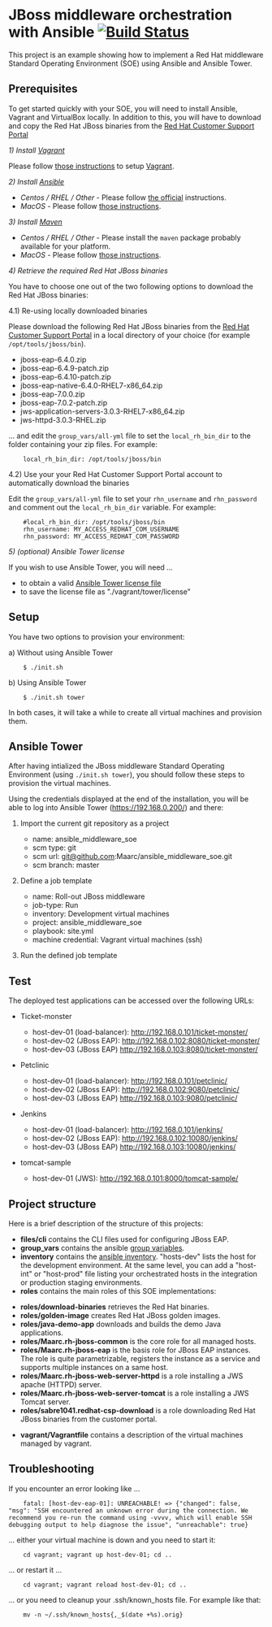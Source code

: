 JBoss middleware orchestration with Ansible [![Build Status](https://travis-ci.org/Maarc/ansible_middleware_soe.svg?branch=master)](https://travis-ci.org/Maarc/ansible_middleware_soe)
===========================================

This project is an example showing how to implement a Red Hat middleware Standard Operating Environment (SOE) using Ansible and Ansible Tower.

Prerequisites
-------------

To get started quickly with your SOE, you will need to install Ansible, Vagrant and VirtualBox locally. In addition to this, you will have to download and copy the Red Hat JBoss binaries from the [Red Hat Customer Support Portal](https://www.redhat.com/wapps/sso/login.html?redirect=https%3A%2F%2Faccess.redhat.com%2Fjbossnetwork%2Frestricted%2FlistSoftware.html)

*1) Install [Vagrant](https://www.vagrantup.com/)*

Please follow [those instructions](https://www.vagrantup.com/docs/installation/) to setup [Vagrant](https://www.vagrantup.com/).

*2) Install [Ansible](https://www.ansible.com/)*

* *Centos / RHEL / Other* - Please follow [the official](https://docs.ansible.com/ansible/intro_installation.html) instructions.
* *MacOS* - Please follow [those instructions](https://valdhaus.co/writings/ansible-mac-osx/).

*3) Install [Maven](https://maven.apache.org/)*

* *Centos / RHEL / Other* - Please install the `maven` package probably available for your platform.
* *MacOS* - Please follow [those instructions](https://maven.apache.org/install.html).

*4) Retrieve the required Red Hat JBoss binaries*

You have to choose one out of the two following options to download the Red Hat JBoss binaries:

4.1) Re-using locally downloaded binaries

Please download the following Red Hat JBoss binaries from the [Red Hat Customer Support Portal](https://www.redhat.com/wapps/sso/login.html?redirect=https%3A%2F%2Faccess.redhat.com%2Fjbossnetwork%2Frestricted%2FlistSoftware.html) in a local directory of your choice (for example `/opt/tools/jboss/bin`).

* jboss-eap-6.4.0.zip
* jboss-eap-6.4.9-patch.zip
* jboss-eap-6.4.10-patch.zip
* jboss-eap-native-6.4.0-RHEL7-x86_64.zip
* jboss-eap-7.0.0.zip
* jboss-eap-7.0.2-patch.zip
* jws-application-servers-3.0.3-RHEL7-x86_64.zip
* jws-httpd-3.0.3-RHEL.zip

... and edit the `group_vars/all-yml` file to set the `local_rh_bin_dir` to the folder containing your zip files. For example:

		local_rh_bin_dir: /opt/tools/jboss/bin


4.2) Use your your Red Hat Customer Support Portal account to automatically download the binaries

Edit the `group_vars/all-yml` file to set your `rhn_username` and `rhn_password` and comment out the `local_rh_bin_dir` variable. For example:

		#local_rh_bin_dir: /opt/tools/jboss/bin
		rhn_username: MY_ACCESS_REDHAT_COM_USERNAME
		rhn_password: MY_ACCESS_REDHAT_COM_PASSWORD


*5) (optional) Ansible Tower license*

If you wish to use Ansible Tower, you will need ...

* to obtain a valid [Ansible Tower license file](https://www.ansible.com/license)
* to save the license file as "./vagrant/tower/license"


Setup
-----

You have two options to provision your environment:

a) Without using Ansible Tower

		$ ./init.sh

b) Using Ansible Tower

		$ ./init.sh tower

In both cases, it will take a while to create all virtual machines and provision them.


Ansible Tower
-------------

After having intialized the JBoss middleware Standard Operating Environment (using  `./init.sh tower`), you should follow these steps to provision the virtual machines.

Using the credentials displayed at the end of the installation, you will be able to log into Ansible Tower (https://192.168.0.200/) and there:

1. Import the current git repository as a project
    - name: ansible_middleware_soe
    - scm type: git
    - scm url: git@github.com:Maarc/ansible_middleware_soe.git
    - scm branch: master

2. Define a job template
    - name: Roll-out JBoss middleware
    - job-type: Run
    - inventory: Development virtual machines
    - project: ansible_middleware_soe
    - playbook: site.yml
    - machine credential: Vagrant virtual machines (ssh)

3. Run the defined job template


Test
----


The deployed test applications can be accessed over the following URLs:

* Ticket-monster
  - host-dev-01 (load-balancer): http://192.168.0.101/ticket-monster/
  - host-dev-02 (JBoss EAP): http://192.168.0.102:8080/ticket-monster/
  - host-dev-03 (JBoss EAP) http://192.168.0.103:8080/ticket-monster/

* Petclinic
  - host-dev-01 (load-balancer): http://192.168.0.101/petclinic/
  - host-dev-02 (JBoss EAP): http://192.168.0.102:9080/petclinic/
  - host-dev-03 (JBoss EAP) http://192.168.0.103:9080/petclinic/

* Jenkins
  - host-dev-01 (load-balancer): http://192.168.0.101/jenkins/
  - host-dev-02 (JBoss EAP): http://192.168.0.102:10080/jenkins/
  - host-dev-03 (JBoss EAP) http://192.168.0.103:10080/jenkins/

* tomcat-sample
  - host-dev-01 (JWS): http://192.168.0.101:8000/tomcat-sample/


Project structure
-----------------


Here is a brief description of the structure of this projects:

* **files/cli** contains the CLI files used for configuring JBoss EAP.
* **group_vars** contains the ansible [group variables](https://docs.ansible.com/ansible/playbooks_variables.html).
* **inventory** contains the [ansible inventory](https://docs.ansible.com/ansible/intro_inventory.html). "hosts-dev" lists the host for the development environment. At the same level, you can add a "host-int" or "host-prod" file listing your orchestrated hosts in the integration or production staging environments.
* **roles** contains the main roles of this SOE implementations:
 - **roles/download-binaries** retrieves the Red Hat binaries.
 - **roles/golden-image** creates Red Hat JBoss golden images.
 - **roles/java-demo-app** downloads and builds the demo Java applications.
 - **roles/Maarc.rh-jboss-common** is the core role for all managed hosts.
 - **roles/Maarc.rh-jboss-eap** is the basis role for JBoss EAP instances. The role is quite parametrizable, registers the instance as a service and supports multiple instances on a same host.
 - **roles/Maarc.rh-jboss-web-server-httpd** is a role installing a JWS apache (HTTPD) server.
 - **roles/Maarc.rh-jboss-web-server-tomcat** is a role installing a JWS Tomcat server.
 - **roles/sabre1041.redhat-csp-download** is a role downloading Red Hat JBoss binaries from the customer portal.
* **vagrant/Vagrantfile** contains a description of the virtual machines managed by vagrant.



Troubleshooting
---------------

If you encounter an error looking like ...

		fatal: [host-dev-eap-01]: UNREACHABLE! => {"changed": false, "msg": "SSH encountered an unknown error during the connection. We recommend you re-run the command using -vvvv, which will enable SSH debugging output to help diagnose the issue", "unreachable": true}

... either your virtual machine is down and you need to start it:

		cd vagrant; vagrant up host-dev-01; cd ..

... or restart it ...

		cd vagrant; vagrant reload host-dev-01; cd ..

... or you need to cleanup your .ssh/known_hosts file. For example like that:

		mv -n ~/.ssh/known_hosts{,_$(date +%s).orig}
